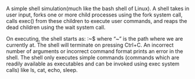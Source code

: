 A simple shell simulation(much like the bash shell of Linux). A shell takes
in user input, forks one or more child processes using the fork system call, calls
exec() from these children to execute user commands, and reaps the dead children
using the wait system call.

On executing, the shell starts as: <username>:~$
where “~” is the path where we are currently at. The shell will terminate on pressing
Ctrl+C. An incorrect number of arguments or incorrect command format prints an error
in the shell. The shell only executes simple commands (commands which are readily available as
executables and can be invoked using exec system calls) like ls, cat, echo, sleep.